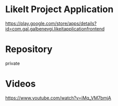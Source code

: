 # LikeIt Project Application
https://play.google.com/store/apps/details?id=com.gal.galbenevgi.likeitapplicationfrontend

# Repository
private

# Videos
https://www.youtube.com/watch?v=iMq_VM7bmjA
